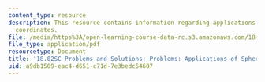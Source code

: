 ```yaml
---
content_type: resource
description: This resource contains information regarding applications of spherical
  coordinates.
file: /media/https%3A/open-learning-course-data-rc.s3.amazonaws.com/18-02sc-multivariable-calculus-fall-2010/a9db1509eac4d651c71d7e3bedc54607_MIT18_02SC_pb_78_comb.pdf
file_type: application/pdf
resourcetype: Document
title: '18.02SC Problems and Solutions: Problems: Applications of Spherical Coordinates'
uid: a9db1509-eac4-d651-c71d-7e3bedc54607
---
```

